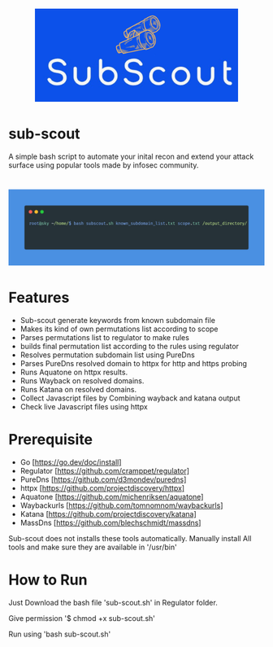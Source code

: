 <h1 align="center">
  <img src="https://github.com/0xAkashsky/sub-scout/raw/main/sub-scout-logo1.png" alt="sub-scout" width="400px"></a>
  <br>
</h1>

# sub-scout

A simple bash script to automate your inital recon and extend your attack surface using popular tools made by infosec community.

<h1 align="center">
  <img src="https://github.com/0xAkashsky/sub-scout/raw/main/carbon.png" alt="httpx" width="700px"></a>
  <br>
</h1>

# Features

 - Sub-scout generate keywords from known subdomain file 
 - Makes its kind of own permutations list according to scope
 - Parses permutations list to regulator to make rules
 - builds final permutation list according to the rules using regulator
 - Resolves permutation subdomain list using PureDns
 - Parses PureDns resolved domain to httpx for http and https probing
 - Runs Aquatone on httpx results.
 - Runs Wayback on resolved domains.
 - Runs Katana on resolved domains.
 - Collect Javascript files by Combining wayback and katana output
 - Check live Javascript files using httpx

# Prerequisite
 - Go [https://go.dev/doc/install]
 - Regulator [https://github.com/cramppet/regulator]
 - PureDns   [https://github.com/d3mondev/puredns]
 - httpx     [https://github.com/projectdiscovery/httpx]
 - Aquatone  [https://github.com/michenriksen/aquatone]
 - Waybackurls [https://github.com/tomnomnom/waybackurls]
 - Katana    [https://github.com/projectdiscovery/katana]
 - MassDns   [https://github.com/blechschmidt/massdns]

Sub-scout does not installs these tools automatically. Manually install All tools and make sure they are available in '/usr/bin'

# How to Run

Just Download the bash file 'sub-scout.sh' in Regulator folder.

Give permission '$ chmod +x sub-scout.sh'

Run using 'bash sub-scout.sh'
